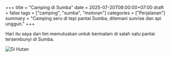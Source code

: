 +++
title = "Camping di Sumba"
date = 2025-07-20T08:00:00+07:00
draft = false
tags = ["camping", "sumba", "motoran"]
categories = ["Perjalanan"]
summary = "Camping seru di tepi pantai Sumba, ditemani sunrise dan api unggun."
+++

Hari itu saya dan tim memutuskan untuk bermalam di salah satu pantai tersembunyi di Sumba.

![Di Hutan](/images/hutan.jpg)
